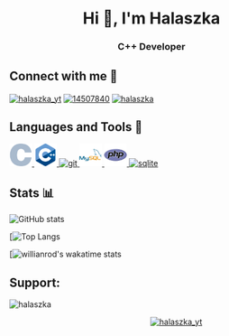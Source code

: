<h1 align="center">Hi 👋, I'm Halaszka</h1>
<h3 align="center">C++ Developer</h3>

<h2 align="left">Connect with me 📧</h2>
<p align="left">
<a href="https://twitter.com/halaszka_yt" target="blank"><img align="center" src="https://www.svgrepo.com/show/126780/twitter.svg" alt="halaszka_yt" height="40" width="40" /></a>
<a href="https://stackoverflow.com/users/14507840" target="blank"><img align="center" src="https://stackoverflow.design/assets/img/logos/so/logo-stackoverflow.svg" alt="14507840" height="40" width="40" /></a>
<a href="https://www.youtube.com/channel/UCZax42Tg7nMa5wpamaE1ZBg" target="blank"><img align="center" src="https://www.svgrepo.com/show/126753/youtube.svg" alt="halaszka" height="40" width="40" /></a>
</p>

<h2 align="left">Languages and Tools 🔨</h2>
<p align="left"> <a href="https://www.cprogramming.com/" target="_blank"> <img src="https://raw.githubusercontent.com/devicons/devicon/master/icons/c/c-original.svg" alt="c" width="40" height="40"/> </a> <a href="https://www.w3schools.com/cpp/" target="_blank"> <img src="https://raw.githubusercontent.com/devicons/devicon/master/icons/cplusplus/cplusplus-original.svg" alt="cplusplus" width="40" height="40"/> </a> <a href="https://git-scm.com/" target="_blank"> <img src="https://www.vectorlogo.zone/logos/git-scm/git-scm-icon.svg" alt="git" width="40" height="40"/> </a> <a href="https://www.mysql.com/" target="_blank"> <img src="https://raw.githubusercontent.com/devicons/devicon/master/icons/mysql/mysql-original-wordmark.svg" alt="mysql" width="40" height="40"/> </a> <a href="https://www.php.net" target="_blank"> <img src="https://raw.githubusercontent.com/devicons/devicon/master/icons/php/php-original.svg" alt="php" width="40" height="40"/> </a> <a href="https://www.sqlite.org/" target="_blank"> <img src="https://www.vectorlogo.zone/logos/sqlite/sqlite-icon.svg" alt="sqlite" width="40" height="40"/> </a> </p>

<h2 align="left">Stats 📊</h3>

![GitHub stats](https://github-readme-stats.vercel.app/api?username=halaszka&show_icons=true&theme=tokyonight)  


[![Top Langs](https://github-readme-stats.vercel.app/api/top-langs/?username=halaszka&langs_count=8&theme=tokyonight)

[![willianrod's wakatime stats](https://github-readme-stats.vercel.app/api/wakatime?username=7b13b0dd-fe8a-4172-83bd-6f9c261094a5&theme=tokyonight)



<h2 align="left">Support:</h2>
<p><a href="https://www.buymeacoffee.com/halaszka"> <img align="left" src="https://cdn.buymeacoffee.com/buttons/v2/default-yellow.png" height="60" width="250" alt="halaszka" /></a></p>

<br>
<p align="left"> <a href="https://twitter.com/halaszka_yt" target="blank"><img src="https://img.shields.io/twitter/follow/halaszka_yt?logo=twitter&style=for-the-badge" alt="halaszka_yt" /></a> </p>

